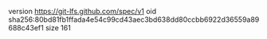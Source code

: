 version https://git-lfs.github.com/spec/v1
oid sha256:80bd81fb1ffada4e54c99cd43aec3bd638dd80ccbb6922d36559a89688c43ef1
size 161
